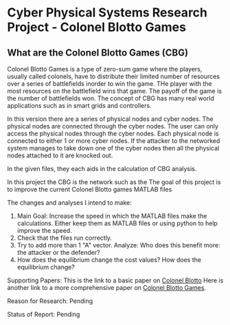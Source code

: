 # Cyber Physical Systems Research Project - Colonel Blotto Games

## What are the Colonel Blotto Games (CBG)
Colonel Blotto Games is a type of zero-sum game where the players, usually called colonels, have to distribute their limited number of resources over a series of battlefields inorder to win the game. THe player with the most resources on the battlefield wins that game. The payoff of the game is the number of battlefields won. The concept of CBG has many real world applications such as in smart grids and controllers.

In this version there are a series of physical nodes and cyber nodes. The physical nodes are connected through the cyber nodes. The user can only access the physical nodes through the cyber nodes. Each physical node is connected to either 1 or more cyber nodes. If the attacker to the networked system manages to take down one of the cyber nodes then all the physical nodes attached to it are knocked out.

In the given files, they each aids in the calculation of CBG analysis.

In this project the CBG is the network such as the 
The goal of this project is to improve the current Colonel Blotto games MATLAB files

The changes and analyses I intend to make:
1. Main Goal: Increase the speed in which the MATLAB files make the calculations. Either keep them as MATLAB files or using python to help improve the speed.
2. Check that the files run correctly.
3. Try to add more than 1 "A" vector. Analyze: Who does this benefit more: the attacker or the defender?
4. How does the equilibrium change the cost values? How does the equilibrium change?

Supporting Papers:
This is the link to a basic paper on [Colonel Blotto](root/EECE-580A/NERCCS_2018_paper_49.pdf)
Here is another link to a more comprehensive paper on [Colonel Blotto Games](https://arxiv.org/pdf/1610.02110.pdf).

Reason for Research: Pending

Status of Report: Pending
